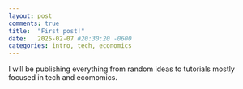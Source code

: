 ```yaml
---
layout: post
comments: true
title:  "First post!"
date:   2025-02-07 #20:30:20 -0600
categories: intro, tech, economics
---
```

I will be publishing everything from random ideas to tutorials mostly focused in
tech and ecomomics.

